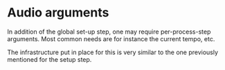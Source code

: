 # Audio arguments

In addition of the global set-up step, one may require per-process-step arguments.
Most common needs are for instance the current tempo, etc.

The infrastructure put in place for this is very similar to the one previously mentioned for 
the setup step.


